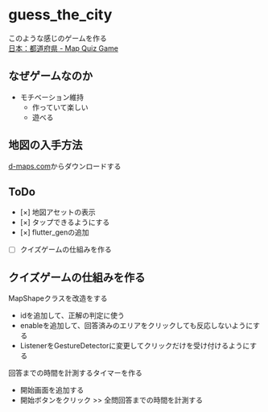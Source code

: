 # guess_the_city

このような感じのゲームを作る  
[日本：都道府県 - Map Quiz Game](https://www.geoguessr.com/ja/vgp/3184)

## なぜゲームなのか

- モチベーション維持
  - 作っていて楽しい
  - 遊べる

## 地図の入手方法

[d-maps.com](https://d-maps.com/continent.php?num_con=16&lang=ja)からダウンロードする  

## ToDo

- [×] 地図アセットの表示
- [×] タップできるようにする
- [×] flutter_genの追加
- [ ] クイズゲームの仕組みを作る
 
## クイズゲームの仕組みを作る

MapShapeクラスを改造をする

- idを追加して、正解の判定に使う 
- enableを追加して、回答済みのエリアをクリックしても反応しないようにする
- ListenerをGestureDetectorに変更してクリックだけを受け付けるようにする

回答までの時間を計測するタイマーを作る

- 開始画面を追加する
- 開始ボタンをクリック >> 全問回答までの時間を計測する
